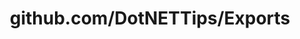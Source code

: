 ---
layout: post
title: github.com/DotNETTips/Exports
categories: link
tags: [انگلیسی, برنامه‌نویسی]
---